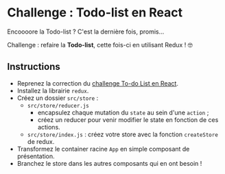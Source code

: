 # Challenge : Todo-list en React

Encoooore la Todo-list ? C'est la dernière fois, promis…

Challenge : refaire la **Todo-list**, cette fois-ci en utilisant Redux ! :nerd_face:

## Instructions

* Reprenez la correction du [challenge To-do List en React](https://github.com/O-clock-Journey/React-E05-challenge-solo-todolist).
* Installez la librairie `redux`.
* Créez un dossier `src/store` :
  * `src/store/reducer.js`
    + encapsulez chaque mutation du `state` au sein d'une `action` ;
    + créez un reducer pour venir modifier le state en fonction de ces actions.
  * `src/store/index.js` : créez votre store avec la fonction `createStore` de redux.
* Transformez le container racine `App` en simple composant de présentation.
* Branchez le store dans les autres composants qui en ont besoin !
